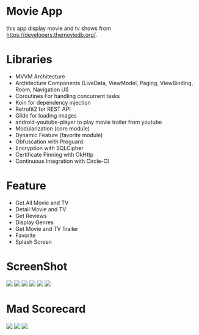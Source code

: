 # Movie App

this app display movie and tv shows from https://developers.themoviedb.org/.

# Libraries
* MVVM Architecture 
* Architecture Components (LiveData, ViewModel, Paging, ViewBinding, Room, Navigation UI)
* Coroutines For handling concurrent tasks
* Koin for dependency injection 
* Retrofit2 for REST API
* Glide for loading images
* android-youtube-player to play movie trailer from youtube
* Modularization (core module)
* Dynamic Feature (favorite module)
* Obfuscation with Proguard
* Encryption with SQLCipher
* Certificate Pinning with OkHttp
* Continuous Integration with Circle-CI

# Feature
* Get All Movie and TV
* Detail Movie and TV
* Get Reviews
* Display Genres
* Get Movie and TV Trailer
* Favorite
* Splash Screen

# ScreenShot
<img src="https://github.com/hadiselamethariyanto/Movie-App/blob/master/screenshot/1.png"></img>
<img src="https://github.com/hadiselamethariyanto/Movie-App/blob/master/screenshot/2.png"></img>
<img src="https://github.com/hadiselamethariyanto/Movie-App/blob/master/screenshot/3.png"></img>
<img src="https://github.com/hadiselamethariyanto/Movie-App/blob/master/screenshot/4.png"></img>
<img src="https://github.com/hadiselamethariyanto/Movie-App/blob/master/screenshot/5.png"></img>
<img src="https://github.com/hadiselamethariyanto/Movie-App/blob/master/screenshot/6.png"></img>

# Mad Scorecard

[<img src="https://github.com/hadiselamethariyanto/Movie-App/blob/master/mad_scorecard/jetpack.png"></img>](https://madscorecard.withgoogle.com/scorecards/2486171366/#jetpack)
[<img src="https://github.com/hadiselamethariyanto/Movie-App/blob/master/mad_scorecard/summary.png"></img>](https://madscorecard.withgoogle.com/scorecards/2486171366/#summary)
[<img src="https://github.com/hadiselamethariyanto/Movie-App/blob/master/mad_scorecard/kotlin.png"></img>](https://madscorecard.withgoogle.com/scorecards/2486171366/#kotlin)

